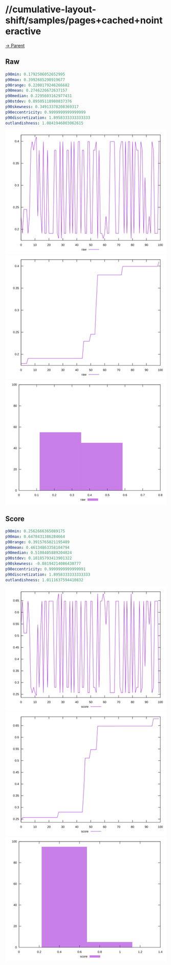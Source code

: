 
# //cumulative-layout-shift/samples/pages+cached+nointeractive

[→ Parent](../..)


## Raw


```yaml
p90min: 0.1792506052652995
p90max: 0.3992685298919677
p90range: 0.2200179246266682
p90mean: 0.2746226672637157
p90median: 0.2295603162977431
p90stdev: 0.09505118980837376
p90skewness: 0.34913378208369317
p90eccentricity: 0.9999999999999999
p90discretization: 1.8958333333333333
outlandishness: 1.0841946003062615

```

![PLOT: raw-values](./raw/values.svg)![PLOT: raw-sorted](./raw/sorted.svg)![PLOT: raw-histogram](./raw/histogram.svg)
## Score


```yaml
p90min: 0.2562666365089175
p90max: 0.6478431386284664
p90range: 0.3915765021195489
p90mean: 0.46134863358104794
p90median: 0.5108405889204024
p90stdev: 0.18185793413901322
p90skewness: -0.08194214086430777
p90eccentricity: 0.9999999999999991
p90discretization: 1.8958333333333333
outlandishness: 1.0111637594410832

```

![PLOT: score-values](./score/values.svg)![PLOT: score-sorted](./score/sorted.svg)![PLOT: score-histogram](./score/histogram.svg)